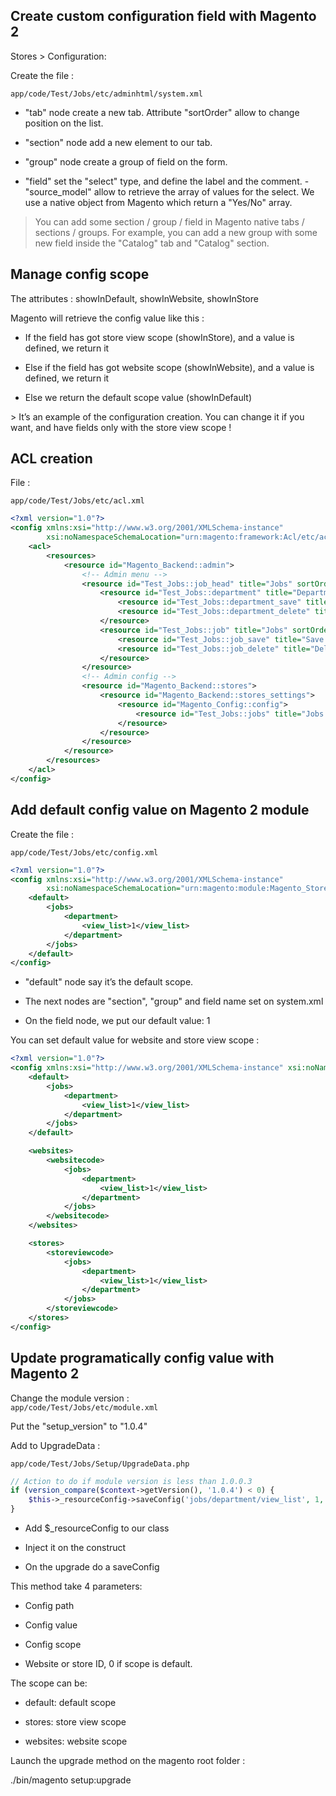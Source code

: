 ## Create custom configuration field with Magento 2

Stores &gt; Configuration:

Create the file :

`app/code/Test/Jobs/etc/adminhtml/system.xml`

* "tab" node create a new tab. Attribute "sortOrder" allow to change position on the list.

* "section" node add a new element to our tab.

* "group" node create a group of field on the form.

* "field" set the "select" type, and define the label and the comment. - "source\_model" allow to retrieve the array of values for the select. We use a native object from Magento which return a "Yes/No" array.

> You can add some section / group / field in Magento native tabs / sections / groups. For example, you can add a new group with some new field inside the "Catalog" tab and "Catalog" section.

## Manage config scope

The attributes : showInDefault, showInWebsite, showInStore

Magento will retrieve the config value like this :

* If the field has got store view scope \(showInStore\), and a value is defined, we return it

* Else if the field has got website scope \(showInWebsite\), and a value is defined, we return it

* Else we return the default scope value \(showInDefault\)

&gt; It’s an example of the configuration creation. You can change it if you want, and have fields only with the store view scope !

## ACL creation

File :

`app/code/Test/Jobs/etc/acl.xml`

```xml
<?xml version="1.0"?>
<config xmlns:xsi="http://www.w3.org/2001/XMLSchema-instance"
        xsi:noNamespaceSchemaLocation="urn:magento:framework:Acl/etc/acl.xsd">
    <acl>
        <resources>
            <resource id="Magento_Backend::admin">
                <!-- Admin menu -->
                <resource id="Test_Jobs::job_head" title="Jobs" sortOrder="100">
                    <resource id="Test_Jobs::department" title="Departments" sortOrder="10">
                        <resource id="Test_Jobs::department_save" title="Save Department" sortOrder="10"/>
                        <resource id="Test_Jobs::department_delete" title="Delete Department" sortOrder="20"/>
                    </resource>
                    <resource id="Test_Jobs::job" title="Jobs" sortOrder="20">
                        <resource id="Test_Jobs::job_save" title="Save Job" sortOrder="10"/>
                        <resource id="Test_Jobs::job_delete" title="Delete Job" sortOrder="20"/>
                    </resource>
                </resource>
                <!-- Admin config -->
                <resource id="Magento_Backend::stores">
                    <resource id="Magento_Backend::stores_settings">
                        <resource id="Magento_Config::config">
                            <resource id="Test_Jobs::jobs" title="Jobs Section"/>
                        </resource>
                    </resource>
                </resource>
            </resource>
        </resources>
    </acl>
</config>
```

## Add default config value on Magento 2 module

Create the file :

`app/code/Test/Jobs/etc/config.xml`

```xml
<?xml version="1.0"?>
<config xmlns:xsi="http://www.w3.org/2001/XMLSchema-instance"
        xsi:noNamespaceSchemaLocation="urn:magento:module:Magento_Store:etc/config.xsd">
    <default>
        <jobs>
            <department>
                <view_list>1</view_list>
            </department>
        </jobs>
    </default>
</config>
```

* "default" node say it’s the default scope.

* The next nodes are "section", "group" and field name set on system.xml

* On the field node, we put our default value: 1

You can set default value for website and store view scope :

```xml
<?xml version="1.0"?>
<config xmlns:xsi="http://www.w3.org/2001/XMLSchema-instance" xsi:noNamespaceSchemaLocation="urn:magento:module:Magento_Store:etc/config.xsd">
    <default>
        <jobs>
            <department>
                <view_list>1</view_list>
            </department>
        </jobs>
    </default>

    <websites>
        <websitecode>
            <jobs>
                <department>
                    <view_list>1</view_list>
                </department>
            </jobs>
        </websitecode>
    </websites>

    <stores>
        <storeviewcode>
            <jobs>
                <department>
                    <view_list>1</view_list>
                </department>
            </jobs>
        </storeviewcode>
    </stores>
</config>
```

## Update programatically config value with Magento 2

Change the module version :  
`app/code/Test/Jobs/etc/module.xml`

Put the "setup\_version" to "1.0.4"

Add to UpgradeData :

`app/code/Test/Jobs/Setup/UpgradeData.php`

```php
// Action to do if module version is less than 1.0.0.3
if (version_compare($context->getVersion(), '1.0.4') < 0) {
    $this->_resourceConfig->saveConfig('jobs/department/view_list', 1, 'default', 0);
}
```

- Add $\_resourceConfig to our class

- Inject it on the construct

- On the upgrade do a saveConfig



This method take 4 parameters:

- Config path

- Config value

- Config scope

- Website or store ID, 0 if scope is default.

The scope can be:

- default: default scope

- stores: store view scope

- websites: website scope

Launch the upgrade method on the magento root folder :

./bin/magento setup:upgrade

